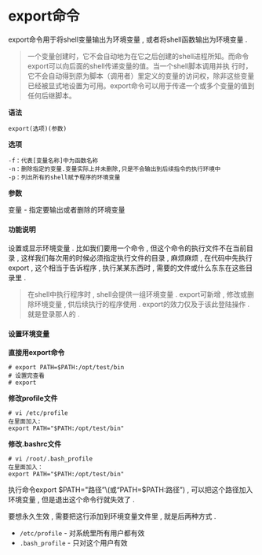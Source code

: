 # export命令

export命令用于将shell变量输出为环境变量 , 或者将shell函数输出为环境变量 . 

> 一个变量创建时，它不会自动地为在它之后创建的shell进程所知。而命令export可以向后面的shell传递变量的值。当一个shell脚本调用并执 行时，它不会自动得到原为脚本（调用者）里定义的变量的访问权，除非这些变量已经被显式地设置为可用。export命令可以用于传递一个或多个变量的值到任何后继脚本。

**语法**

```
export(选项)(参数)
```

**选项**

```
-f：代表[变量名称]中为函数名称 
-n：删除指定的变量.变量实际上并未删除,只是不会输出到后续指令的执行环境中
-p：列出所有的shell赋予程序的环境变量
```

**参数**

变量 - 指定要输出或者删除的环境变量

#### 功能说明

设置或显示环境变量 . 比如我们要用一个命令 , 但这个命令的执行文件不在当前目录 , 这样我们每次用的时候必须指定执行文件的目录 , 麻烦麻烦 , 在代码中先执行export , 这个相当于告诉程序 , 执行某某东西时 , 需要的文件或什么东东在这些目录里 . 

> 在shell中执行程序时 , shell会提供一组环境变量 . export可新增 , 修改或删除环境变量 , 供后续执行的程序使用 . export的效力仅及于该此登陆操作 . 就是登录那人的 .

#### 设置环境变量

**直接用export命令**

```
# export PATH=$PATH:/opt/test/bin
# 设置完查看
# export
```

**修改profile文件**

```
# vi /etc/profile
在里面加入:
export PATH="$PATH:/opt/test/bin"
```

**修改.bashrc文件**

```
# vi /root/.bash_profile
在里面加入：
export PATH="$PATH:/opt/test/bin"
```

执行命令export $PATH="路径”\(或“PATH=$PATH:路径”\) , 可以把这个路径加入环境变量 , 但是退出这个命令行就失效了 . 

要想永久生效 , 需要把这行添加到环境变量文件里 , 就是后两种方式 . 

* `/etc/profile` - 对系统里所有用户都有效
* `.bash_profile` - 只对这个用户有效



